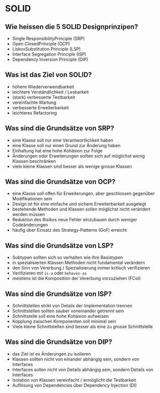 # SOLID

## Wie heissen die 5 SOLID Designprinzipen?
* Single ResponsibilityPrinciple (SRP)
* Open ClosedPrinciple (OCP)
* LiskovSubstitution Principle (LSP)
* Interface Segregation Principle (ISP)
* Dependency Inversion Principle (DIP)

## Was ist das Ziel von SOLID?
* höhere Wiederverwendbarkeit
* leichtere Verständlichkeit / Lesbarkeit
* (stark) verbesserte Testbarkeit
* vereinfachte Wartung
* verbesserte Erweiterbarkeit
* leichteres Refactoring

## Was sind die Grundsätze von SRP?
* eine Klasse soll nur eine Verantwortlichkeit haben
* eine Klasse soll nur einen Grund zur Änderung haben
* Einhaltung hat eine hohe Kohäsion zur Folge
* Änderungen oder Erweiterungen sollten sich auf möglichst wenig Klassen beschränken
* viele kleine Klassen sind besser als wenige grosse Klassen

## Was sind die Grundsätze von OCP?
* eine Klasse soll offen für Erweiterungen, aber geschlossen gegenüber Modifikationen sein
* Design ist für eine einfache und sichere Erweiterbarkeit ausgelegt
* bestehende Methoden und Klassen sollen möglichst nicht verändert werden müssen
* Reduktion des Risikos neue Fehler einzubauen durch weniger Codeänderungen
* häufig über Einsatz des Strategy-Patterns (GoF) erreicht

## Was sind die Grundsätze von LSP?
* Subtypen sollten sich so verhalten wie ihre Basistypen
* in spezialisierten Klassen Methoden nicht fundamental verändern
* den Sinn von Vererbung / Spezialisierung immer kritisch verifizieren
* Verifizieren mit `is-a` oder `behaves-as`
* meistens ist die Komposition der Vererbung vorzuziehen (FCoI)

## Was sind die Grundsätze von ISP?
* Schnittstellen strikt von Details der Implementation trennen
* Schnittstellen sollten sauber voneinander getrennt sein
* Schnittstelle soll eine hohe Kohäsion aufweisen
* Kopplung zwischen Komponenten soll minimal sein
* Viele kleine Schnittstellen sind besser als eine zu grosse Schnittstelle

## Was sind die Grundsätze von DIP?
* das Ziel ist es Änderungen zu isolieren
* Klassen sollten nicht von einander abhängig sein, sondern von Interfaces
* Interfaces sollen nicht von Details abhängig sein, sondern Details von Interfaces
* Isolation von Klassen vereinfacht / ermöglicht die Testbarkeit
* Auflösung von Dependencies über Dependency Injection (DI)

